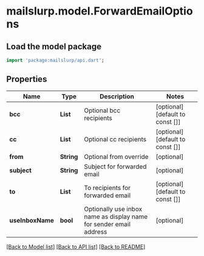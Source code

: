 # mailslurp.model.ForwardEmailOptions

## Load the model package
```dart
import 'package:mailslurp/api.dart';
```

## Properties
Name | Type | Description | Notes
------------ | ------------- | ------------- | -------------
**bcc** | **List<String>** | Optional bcc recipients | [optional] [default to const []]
**cc** | **List<String>** | Optional cc recipients | [optional] [default to const []]
**from** | **String** | Optional from override | [optional] 
**subject** | **String** | Subject for forwarded email | [optional] 
**to** | **List<String>** | To recipients for forwarded email | [optional] [default to const []]
**useInboxName** | **bool** | Optionally use inbox name as display name for sender email address | [optional] 

[[Back to Model list]](../README#documentation-for-models) [[Back to API list]](../README#documentation-for-api-endpoints) [[Back to README]](../README)



